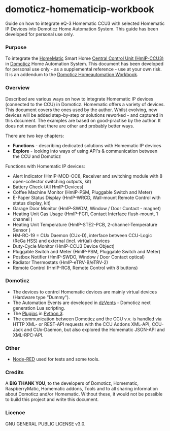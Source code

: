 # domoticz-homematicip-workbook
Guide on how to integrate eQ-3 Homematic CCU3 with selected Homematic IP Devices into Domoticz Home Automation System.
This guide has been developed for personal use only.

### Purpose
To integrate the [HomeMatic](https://www.homematic.com) Smart Home [Central Control Unit (HmIP-CCU3)](https://www.eq-3.com/products/homematic/detail/smart-home-central-control-unit-ccu3.html) in [Domoticz](https://www.domoticz.com/) Home Automation System.
This document has been developed for personal use only - as a supplemental reference - use at your own risk.
It is an addendum to the [Domoticz Homeautomation Workbook](https://github.com/rwbl/domoticz-homeautomation-workbook).

### Overview
Described are various ways on how to integrate Homematic IP devices (connected to the CCU) in Domoticz.
Homematic offers a variety of devices. This document covers the ones used by the author.
Whilst evolving, new devices will be added step-by-step or solutions reworked - and captured in this document.
The examples are based on good-practise by the author. It does not mean that there are other and probably better ways.

There are two key chapters:
* **Functions** - describing dedicated solutions with Homematic IP devices
* **Explore** - looking into ways of using API's & communication between the CCU and Domoticz

Functions with Homematic IP devices:

* Alert Indicator (HmIP-MOD-OC8, Receiver and switching module with 8 open-collector switching outputs, kit)
* Battery Check (All HmIP-Devices)
* Coffee Machine Monitor (HmIP-PSM, Pluggable Switch and Meter)
* E-Paper Status Display (HmIP-WRCD, Wall-mount Remote Control with status display, kit)
* Garage Door Monitor (HmIP-SWDM, Window / Door Contact - magnet)
* Heating Unit Gas Usage (HmIP-FCI1, Contact Interface flush-mount, 1 channel )
* Heating Unit Temperature (HmIP-STE2-PCB, 2-channel-Temperature Sensor )
* HM-RC-19 = CUx Daemon (CUx-D), interface between CCU-Logic (ReGa HSS) and external (incl. virtúal) devices
* Duty-Cycle Monitor (HmIP-CCU3 Device Object)
* Pluggable Switch and Meter (HmIP-PSM, Pluggable Switch and Meter)
* Postbox Notifier (HmIP-SWDO, Window / Door Contact optical)
* Radiator Thermostats (HmIP-eTRV-B/eTRV-2)
* Remote Control (HmIP-RC8, Remote Control with 8 buttons)

### Domoticz
* The devices to control Homematic devices are mainly virtual devices (Hardware type "Dummy").
* The Automation Events are developed in [dzVents](https://www.domoticz.com/wiki/DzVents:_next_generation_Lua_scripting) - Domoticz next generation Lua scripting.
* The [Plugins](https://www.domoticz.com/wiki/Developing_a_Python_plugin) in [Python 3](https://www.python.org/).
* The communication between Domoticz and the CCU v.v. is handled via HTTP XML- or REST-API requests with the CCU Addons XML-API, CCU-Jack and CUx-Daemon, but also explored the Homematic JSON-API and XML-RPC-API.

### Other
* [Node-RED](https://nodered.org/) used for tests and some tools.

### Credits
A **BIG THANK YOU**, to the developers of Domoticz, Homematic, RaspberryMatic, Homematic addons, Tools and to all sharing information about Domoticz and/or Homematic.
Without these, it would not be possible to build this project and write this document.

### Licence
GNU GENERAL PUBLIC LICENSE v3.0.
